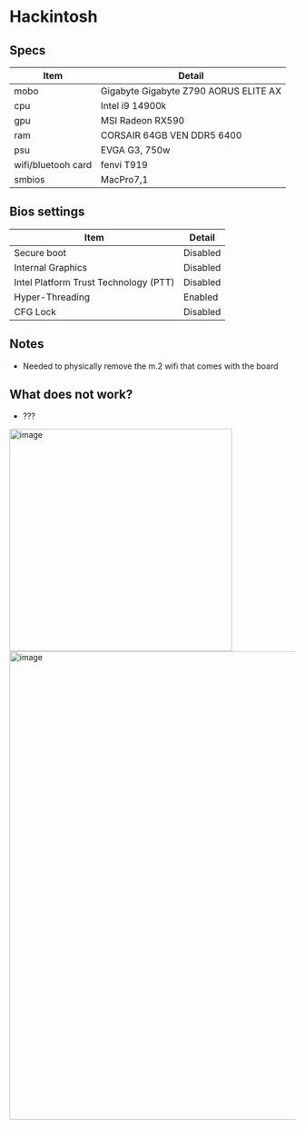 # Hackintosh
## Specs
| Item | Detail |
| - | - |
| mobo | Gigabyte Gigabyte Z790 AORUS ELITE AX |
| cpu | Intel i9 14900k |
| gpu | MSI Radeon RX590 |
| ram | CORSAIR 64GB VEN DDR5 6400 |
| psu | EVGA G3, 750w |
| wifi/bluetooh card | fenvi T919 |
| smbios | MacPro7,1 |

## Bios settings
| Item | Detail |
| - | - |
| Secure boot | Disabled |
| Internal Graphics | Disabled |
| Intel Platform Trust Technology (PTT) | Disabled |
| Hyper-Threading | Enabled | 
| CFG Lock | Disabled |

## Notes
- Needed to physically remove the m.2 wifi that comes with the board

## What does not work?
- ???

<img width="392" alt="image" src="https://github.com/timfeid/hackintosh/assets/4679832/dedda716-7906-4534-baa7-ab50ba5b1762">

<img width="825" alt="image" src="https://github.com/timfeid/hackintosh/assets/4679832/2fbb1195-a7c1-45f0-99ea-02c5da8f6c17">
